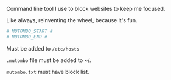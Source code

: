 Command line tool I use to block websites to keep me focused.

Like always, reinventing the wheel, because it's fun.

```bash
# MUTOMBO_START #
# MUTOMBO_END #
```
Must be added to `/etc/hosts`

`.mutombo` file must be added to ~/.

`mutombo.txt` must have block list.
